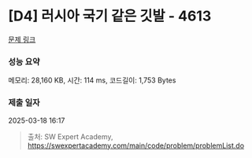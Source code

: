 # [D4] 러시아 국기 같은 깃발 - 4613 

[문제 링크](https://swexpertacademy.com/main/code/problem/problemDetail.do?contestProbId=AWQl9TIK8qoDFAXj) 

### 성능 요약

메모리: 28,160 KB, 시간: 114 ms, 코드길이: 1,753 Bytes

### 제출 일자

2025-03-18 16:17



> 출처: SW Expert Academy, https://swexpertacademy.com/main/code/problem/problemList.do